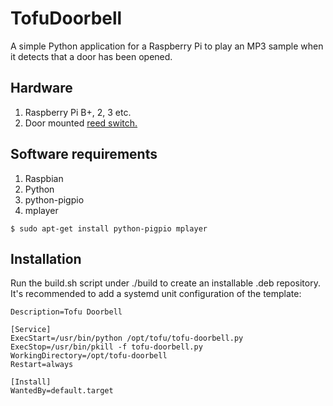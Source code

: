 # TofuDoorbell

A simple Python application for a Raspberry Pi to play an MP3 sample
when it detects that a door has been opened.

## Hardware

1. Raspberry Pi B+, 2, 3 etc.
2. Door mounted [reed switch.](https://www.amazon.com/gp/product/B00HR8CT8E)

## Software requirements

1. Raspbian
2. Python
3. python-pigpio
4. mplayer

```
$ sudo apt-get install python-pigpio mplayer
```

## Installation

Run the build.sh script under ./build to create an installable .deb 
repository. It's recommended to add a systemd unit configuration of the 
template:

```[Unit]
Description=Tofu Doorbell

[Service]
ExecStart=/usr/bin/python /opt/tofu/tofu-doorbell.py
ExecStop=/usr/bin/pkill -f tofu-doorbell.py
WorkingDirectory=/opt/tofu-doorbell
Restart=always

[Install]
WantedBy=default.target
```
